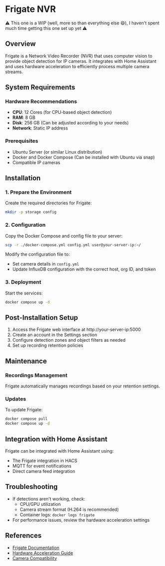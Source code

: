 # Frigate NVR
⚠️ This one is a WIP (well, more so than everything else 😄), I haven't spent much time getting this one set up yet ⚠️

## Overview
Frigate is a Network Video Recorder (NVR) that uses computer vision to provide object detection for IP cameras. It integrates with Home Assistant and uses hardware acceleration to efficiently process multiple camera streams.

## System Requirements

### Hardware Recommendations
- **CPU**: 12 Cores (for CPU-based object detection)
- **RAM**: 8 GB
- **Disk**: 256 GB (Can be adjusted according to your needs)
- **Network**: Static IP address

### Prerequisites
- Ubuntu Server (or similar Linux distribution)
- Docker and Docker Compose (Can be installed with Ubuntu via snap)
- Compatible IP cameras

## Installation

### 1. Prepare the Environment

Create the required directories for Frigate:
```bash
mkdir -p storage config
```

### 2. Configuration

Copy the Docker Compose and config file to your server:
```bash
scp -r ./docker-compose.yml config.yml user@your-server-ip:~/
```

Modify the configuration file to:
- Set camera details in `config.yml`
- Update InfluxDB configuration with the correct host, org ID, and token

### 3. Deployment

Start the services:
```bash
docker compose up -d
```

## Post-Installation Setup

1. Access the Frigate web interface at http://your-server-ip:5000
2. Create an account in the Settings section
3. Configure detection zones and object filters as needed
4. Set up recording retention policies

## Maintenance

### Recordings Management
Frigate automatically manages recordings based on your retention settings.

### Updates
To update Frigate:
```bash
docker compose pull
docker compose up -d
```

## Integration with Home Assistant

Frigate can be integrated with Home Assistant using:
- The Frigate integration in HACS
- MQTT for event notifications
- Direct camera feed integration

## Troubleshooting

- If detections aren't working, check:
  - CPU/GPU utilization
  - Camera stream format (H.264 is recommended)
  - Container logs: `docker logs frigate`
- For performance issues, review the hardware acceleration settings

## References
- [Frigate Documentation](https://docs.frigate.video/)
- [Hardware Acceleration Guide](https://docs.frigate.video/configuration/hardware_acceleration)
- [Camera Compatibility](https://docs.frigate.video/configuration/camera_specific)